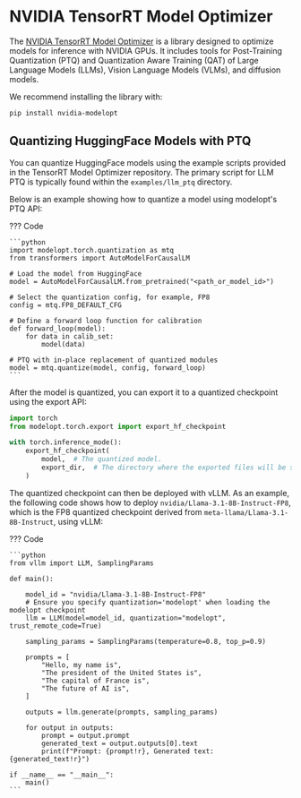 # NVIDIA TensorRT Model Optimizer

The [NVIDIA TensorRT Model Optimizer](https://github.com/NVIDIA/TensorRT-Model-Optimizer) is a library designed to optimize models for inference with NVIDIA GPUs. It includes tools for Post-Training Quantization (PTQ) and Quantization Aware Training (QAT) of Large Language Models (LLMs), Vision Language Models (VLMs), and diffusion models.

We recommend installing the library with:

```bash
pip install nvidia-modelopt
```

## Quantizing HuggingFace Models with PTQ

You can quantize HuggingFace models using the example scripts provided in the TensorRT Model Optimizer repository. The primary script for LLM PTQ is typically found within the `examples/llm_ptq` directory.

Below is an example showing how to quantize a model using modelopt's PTQ API:

??? Code

    ```python
    import modelopt.torch.quantization as mtq
    from transformers import AutoModelForCausalLM

    # Load the model from HuggingFace
    model = AutoModelForCausalLM.from_pretrained("<path_or_model_id>")

    # Select the quantization config, for example, FP8
    config = mtq.FP8_DEFAULT_CFG

    # Define a forward loop function for calibration
    def forward_loop(model):
        for data in calib_set:
            model(data)

    # PTQ with in-place replacement of quantized modules
    model = mtq.quantize(model, config, forward_loop)
    ```

After the model is quantized, you can export it to a quantized checkpoint using the export API:

```python
import torch
from modelopt.torch.export import export_hf_checkpoint

with torch.inference_mode():
    export_hf_checkpoint(
        model,  # The quantized model.
        export_dir,  # The directory where the exported files will be stored.
    )
```

The quantized checkpoint can then be deployed with vLLM. As an example, the following code shows how to deploy `nvidia/Llama-3.1-8B-Instruct-FP8`, which is the FP8 quantized checkpoint derived from `meta-llama/Llama-3.1-8B-Instruct`, using vLLM:

??? Code

    ```python
    from vllm import LLM, SamplingParams

    def main():

        model_id = "nvidia/Llama-3.1-8B-Instruct-FP8"
        # Ensure you specify quantization='modelopt' when loading the modelopt checkpoint
        llm = LLM(model=model_id, quantization="modelopt", trust_remote_code=True)

        sampling_params = SamplingParams(temperature=0.8, top_p=0.9)

        prompts = [
            "Hello, my name is",
            "The president of the United States is",
            "The capital of France is",
            "The future of AI is",
        ]

        outputs = llm.generate(prompts, sampling_params)

        for output in outputs:
            prompt = output.prompt
            generated_text = output.outputs[0].text
            print(f"Prompt: {prompt!r}, Generated text: {generated_text!r}")

    if __name__ == "__main__":
        main()
    ```
